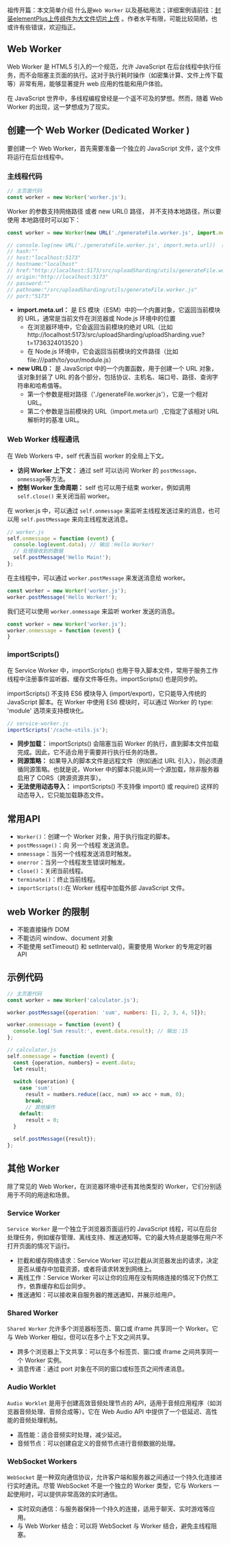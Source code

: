 祖传开篇：本文简单介绍 什么是`Web Worker`
以及基础用法；详细案例请前往：[封装elementPlus上传组件为大文件切片上传](../../vue/components/chunkUpload)
。作者水平有限，可能比较简陋，也或许有些错误，欢迎指正。

## Web Worker

Web Worker 是 HTML5 引入的一个规范，允许 JavaScript 在后台线程中执行任务，而不会阻塞主页面的执行。这对于执行耗时操作（如密集计算、文件上传下载等）非常有用，能够显著提升
web 应用的性能和用户体验。

在 JavaScript 世界中，多线程编程曾经是一个遥不可及的梦想。然而，随着 Web Worker 的出现，这一梦想成为了现实。

## 创建一个 Web Worker (Dedicated Worker )

要创建一个 Web Worker，首先需要准备一个独立的 JavaScript 文件，这个文件将运行在后台线程中。

### 主线程代码

```js
// 主页面代码
const worker = new Worker('worker.js'); 
```

Worker 的参数支持网络路径 或者 new URL() 路径， 并不支持本地路径，所以要使用 本地路径时可以如下：

```js
const worker = new Worker(new URL('./generateFile.worker.js', import.meta.url));

// console.log(new URL('./generateFile.worker.js', import.meta.url))  如下：
// hash:""
// host:"localhost:5173"
// hostname:"localhost"
// href:"http://localhost:5173/src/uploadSharding/utils/generateFile.worker.js"
// origin:"http://localhost:5173"
// password:""
// pathname:"/src/uploadSharding/utils/generateFile.worker.js"
// port:"5173"
```

* **import.meta.url：**  是 ES 模块（ESM）中的一个内置对象，它返回当前模块的 URL，通常是当前文件在浏览器或 Node.js 环境中的位置
    * 在浏览器环境中，它会返回当前模块的绝对
      URL（比如 http://localhost:5173/src/uploadSharding/uploadSharding.vue?t=1736324013520 ）
    * 在 Node.js 环境中，它会返回当前模块的文件路径（比如 file:///path/to/your/module.js）
* **new URL()：**   是 JavaScript 中的一个内置函数，用于创建一个 URL 对象，该对象封装了 URL
  的各个部分，包括协议、主机名、端口号、路径、查询字符串和哈希值等。
    * 第一个参数是相对路径（'./generateFile.worker.js'），它是一个相对 URL。
    * 第二个参数是当前模块的 URL（import.meta.url）,它指定了该相对 URL 解析时的基准 URL。

### Web Worker 线程通讯

在 Web Workers 中，self 代表当前 worker 的全局上下文。

* **访问 Worker 上下文：** 通过 self 可以访问 Worker 的 `postMessage`、`onmessage`等方法。
* **控制 Worker 生命周期：** self 也可以用于结束 worker，例如调用 `self.close()` 来关闭当前 worker。

在 worker.js 中，可以通过 `self.onmessage`  来监听主线程发送过来的消息，也可以用 `self.postMessage` 来向主线程发送消息。

```js
// worker.js
self.onmessage = function (event) {
  console.log(event.data); // 输出：Hello Worker!
  // 处理接收到的数据
  self.postMessage('Hello Main!');
};

```

在主线程中，可以通过 `worker.postMessage` 来发送消息给 worker。

```js
const worker = new Worker('worker.js');
worker.postMessage('Hello Worker!');
```

我们还可以使用 `worker.onmessage` 来监听 worker 发送的消息。

```js
const worker = new Worker('worker.js');
worker.onmessage = function (event) {
}
```

### importScripts()

在 Service Worker 中，importScripts()
也用于导入脚本文件，常用于服务工作线程中注册事件监听器、缓存文件等任务。importScripts() 也是同步的。

importScripts() 不支持 ES6 模块导入 (import/export)，它只能导入传统的 JavaScript 脚本。在 Worker 中使用 ES6 模块时，可以通过
Worker 的 type: 'module' 选项来支持模块化。

```js
// service-worker.js
importScripts('/cache-utils.js');
```

* **同步加载：** importScripts() 会阻塞当前 Worker 的执行，直到脚本文件加载完成。因此，它不适合用于需要并行执行任务的场景。
* **同源策略：** 如果导入的脚本文件是远程文件（例如通过 URL 引入），则必须遵循同源策略。也就是说，Worker
  中的脚本只能从同一个源加载，除非服务器启用了 CORS（跨源资源共享）。
* **无法使用动态导入：** importScripts() 不支持像 import() 或 require() 这样的动态导入，它只能加载静态文件。

## 常用API

* `Worker()`：创建一个 Worker 对象，用于执行指定的脚本。
* `postMessage()`：向 另一个线程 发送消息。
* `onmessage`：当另一个线程发送消息时触发。
* `onerror`：当另一个线程发生错误时触发。
* `close()`：关闭当前线程。
* `terminate()`：终止当前线程。
* `importScripts()`:在 Worker 线程中加载外部 JavaScript 文件。

## web Worker 的限制

* 不能直接操作 DOM
* 不能访问 window、document 对象
* 不能使用 setTimeout() 和 setInterval()，需要使用 Worker 的专用定时器 API

## 示例代码

```js
// 主页面代码
const worker = new Worker('calculator.js');

worker.postMessage({operation: 'sum', numbers: [1, 2, 3, 4, 5]});

worker.onmessage = function (event) {
  console.log('Sum result:', event.data.result); // 输出：15
};

// calculator.js
self.onmessage = function (event) {
  const {operation, numbers} = event.data;
  let result;
  
  switch (operation) {
    case 'sum':
      result = numbers.reduce((acc, num) => acc + num, 0);
      break;
      // 其他操作
    default:
      result = 0;
  }
  
  self.postMessage({result});
};
```

## 其他 Worker

除了常见的 Web Worker，在浏览器环境中还有其他类型的 Worker，它们分别适用于不同的用途和场景。

### Service Worker

`Service Worker` 是一个独立于浏览器页面运行的 JavaScript 线程，可以在后台处理任务，例如缓存管理、离线支持、推送通知等。它的最大特点是能够在用户不打开页面的情况下运行。

* 拦截和缓存网络请求：Service Worker 可以拦截从浏览器发出的请求，决定是否从缓存中加载资源，或者将请求转发到网络上。
* 离线工作：Service Worker 可以让你的应用在没有网络连接的情况下仍然工作，依靠缓存和后台同步。
* 推送通知：可以接收来自服务器的推送通知，并展示给用户。

### Shared Worker

`Shared Worker` 允许多个浏览器标签页、窗口或 iframe 共享同一个 Worker。它与 Web Worker 相似，但可以在多个上下文之间共享。

* 跨多个浏览器上下文共享：可以在多个标签页、窗口或 iframe 之间共享同一个 Worker 实例。
* 消息传递：通过 port 对象在不同的窗口或标签页之间传递消息。

### Audio Worklet

`Audio Worklet` 是用于创建高效音频处理节点的 API，适用于音频应用程序（如浏览器音频处理、音频合成等）。它在 Web Audio API
中提供了一个低延迟、高性能的音频处理机制。

* 高性能：适合音频实时处理，减少延迟。
* 音频节点：可以创建自定义的音频节点进行音频数据的处理。

### WebSocket Workers

`WebSocket` 是一种双向通信协议，允许客户端和服务器之间通过一个持久化连接进行实时通讯。尽管 WebSocket 不是一个独立的 Worker
类型，它与 Workers 一起使用时，可以提供非常高效的实时通信。

* 实时双向通信：与服务器保持一个持久的连接，适用于聊天、实时游戏等应用。
* 与 Web Worker 结合：可以将 WebSocket 与 Worker 结合，避免主线程阻塞。
